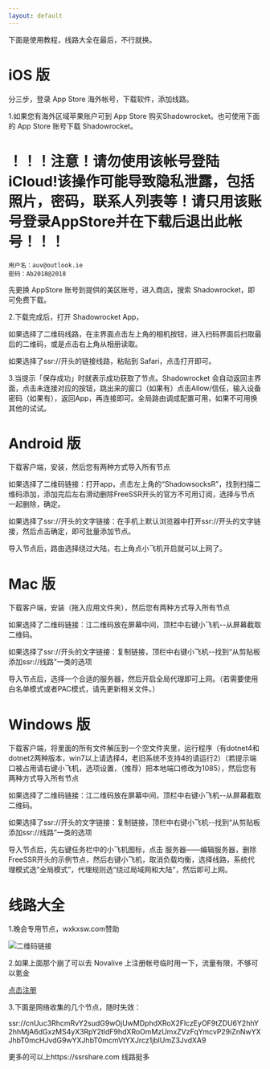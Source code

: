 ```yaml
---
layout: default
---
```


下面是使用教程，线路大全在最后，不行就换。

# [](#header-1)iOS 版
分三步，登录 App Store 海外帐号，下载软件，添加线路。

1.如果您有海外区域苹果账户可到 App Store 购买Shadowrocket。也可使用下面的 App Store 账号下载 Shadowrocket。

# [](#header-2)！！！注意！请勿使用该帐号登陆iCloud!该操作可能导致隐私泄露，包括照片，密码，联系人列表等！请只用该账号登录AppStore并在下载后退出此帐号！！！

```
用户名：auv@outlook.ie
密码：Ab2018@2018
```

先更换 AppStore 账号到提供的美区账号，进入商店，搜索 Shadowrocket，即可免费下载。

2.下载完成后，打开 Shadowrocket App，

如果选择了二维码线路，在主界面点击左上角的相机按钮，进入扫码界面后扫取最后的二维码，或是点击右上角从相册读取。

如果选择了ssr://开头的链接线路，粘贴到 Safari，点击打开即可。

3.当提示「保存成功」时就表示成功获取了节点。Shadowrocket 会自动返回主界面，点击未连接对应的按钮，跳出来的窗口（如果有）点击Allow/信任，输入设备密码（如果有），返回App，再连接即可。全局路由调成配置可用，如果不可用换其他的试试。
# [](#header-1)Android 版
下载客户端，安装，然后您有两种方式导入所有节点

如果选择了二维码链接：打开app，点击左上角的“ShadowsocksR”，找到扫描二维码添加，添加完后左右滑动删除FreeSSR开头的官方不可用订阅，选择与节点一起删除，确定。

如果选择了ssr://开头的文字链接：在手机上默认浏览器中打开ssr://开头的文字链接，然后点击确定，即可批量添加节点。

导入节点后，路由选择绕过大陆，右上角点小飞机开启就可以上网了。
# [](#header-1)Mac 版
下载客户端，安装（拖入应用文件夹），然后您有两种方式导入所有节点

如果选择了二维码链接：江二维码放在屏幕中间，顶栏中右键小飞机--从屏幕截取二维码。

如果选择了ssr://开头的文字链接：复制链接，顶栏中右键小飞机--找到“从剪贴板添加ssr://线路”一类的选项

导入节点后，选择一个合适的服务器，然后开启全局代理即可上网。（若需要使用白名单模式或者PAC模式，请先更新相关文件。）

# [](#header-1)Windows 版

下载客户端，将里面的所有文件解压到一个空文件夹里，运行程序（有dotnet4和dotnet2两种版本，win7以上请选择4，老旧系统不支持4的请运行2）（若提示端口被占用请右键小飞机，选项设置，（推荐）把本地端口修改为1085），然后您有两种方式导入所有节点

如果选择了二维码链接：江二维码放在屏幕中间，顶栏中右键小飞机--从屏幕截取二维码。

如果选择了ssr://开头的文字链接：复制链接，顶栏中右键小飞机--找到“从剪贴板添加ssr://线路”一类的选项

导入节点后，先右键任务栏中的小飞机图标，点击 服务器——编辑服务器，删除FreeSSR开头的示例节点，然后右键小飞机，取消负载均衡，选择线路，系统代理模式选”全局模式”，代理规则选“绕过局域网和大陆”，然后即可上网。
# [](#header-1)线路大全
1.晚会专用节点，wxkxsw.com赞助

![二维码链接](https://i.loli.net/2018/02/14/5a830e24bd789.jpg)

2.如果上面那个崩了可以去 Novalive 上注册帐号临时用一下，流量有限，不够可以氪金

<a href="http://xn--nos792g.top">点击注册</a>

3.下面是网络收集的几个节点，随时失效：

ssr://cnUuc3RhcmRvY2sudG9wOjUwMDphdXRoX2FlczEyOF9tZDU6Y2hhY2hhMjA6dGxzMS4yX3RpY2tldF9hdXRoOmMzUmxZVzFqYmcvP29iZnNwYXJhbT0mcHJvdG9wYXJhbT0mcmVtYXJrcz1jblUmZ3JvdXA9

更多的可以上https://ssrshare.com 线路挺多
